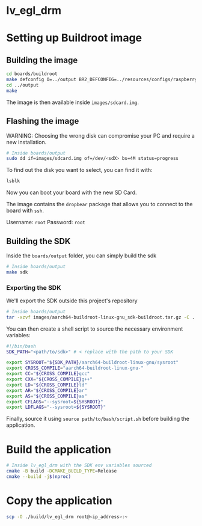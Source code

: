 # lv_egl_drm

# Setting up Buildroot image

## Building the image

```bash
cd boards/buildroot
make defconfig O=../output BR2_DEFCONFIG=../resources/configs/raspberrypi3b-plus_drm_egl_defconfig
cd ../output
make
```
The image is then available inside `images/sdcard.img`.

## Flashing the image

WARNING: Choosing the wrong disk can compromise your PC and require a new installation. 

```bash
# Inside boards/output
sudo dd if=images/sdcard.img of=/dev/<sdX> bs=4M status=progress
```

To find out the disk you want to select, you can find it with:

```bash
lsblk
```

Now you can boot your board with the new SD Card.

The image contains the `dropbear` package that allows you to connect to the board with `ssh`. 

Username: `root` 
Password: `root`

## Building the SDK

Inside the `boards/output` folder, you can simply build the sdk

```bash
# Inside boards/output
make sdk
```

### Exporting the SDK

We'll export the SDK outside this project's repository
```bash
# Inside boards/output
tar -xzvf images/aarch64-buildroot-linux-gnu_sdk-buildroot.tar.gz -C ../../..
```

You can then create a shell script to source the necessary environment variables:

```bash
#!/bin/bash
SDK_PATH="<path/to/sdk>" # < replace with the path to your SDK

export SYSROOT="${SDK_PATH}/aarch64-buildroot-linux-gnu/sysroot"
export CROSS_COMPILE="aarch64-buildroot-linux-gnu-"
export CC="${CROSS_COMPILE}gcc"
export CXX="${CROSS_COMPILE}g++"
export LD="${CROSS_COMPILE}ld"
export AR="${CROSS_COMPILE}ar"
export AS="${CROSS_COMPILE}as"
export CFLAGS="--sysroot=${SYSROOT}"
export LDFLAGS="--sysroot=${SYSROOT}"
```

Finally, source it using `source path/to/bash/script.sh` before building the application.

# Build the application

```bash
# Inside lv_egl_drm with the SDK env variables sourced
cmake -B build -DCMAKE_BUILD_TYPE=Release
cmake --build -j$(nproc)
```

# Copy the application

```bash
scp -O ./build/lv_egl_drm root@<ip_address>:~
```
